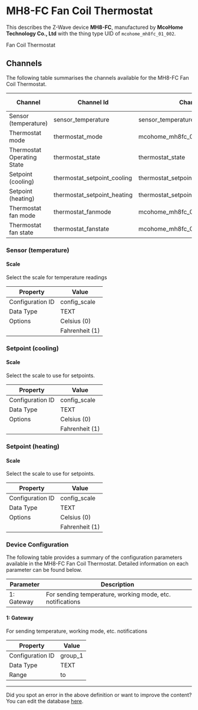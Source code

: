 
# MH8-FC Fan Coil Thermostat

This describes the Z-Wave device **MH8-FC**, manufactured by **McoHome Technology Co., Ltd** with the thing type UID of ```mcohome_mh8fc_01_002```. 

Fan Coil Thermostat

## Channels
The following table summarises the channels available for the MH8-FC Fan Coil Thermostat.

| Channel | Channel Id | Channel Type UID | Category | Item Type |
|---------|------------|------------------|----------|-----------|
| Sensor (temperature) | sensor_temperature | sensor_temperature | Temperature | Number |
| Thermostat mode | thermostat_mode | mcohome_mh8fc_01_002_thermostat_mode | Temperature | Number |
| Thermostat Operating State | thermostat_state | thermostat_state | Temperature | Number |
| Setpoint (cooling) | thermostat_setpoint_cooling | thermostat_setpoint | Temperature | Number |
| Setpoint (heating) | thermostat_setpoint_heating | thermostat_setpoint | Temperature | Number |
| Thermostat fan mode | thermostat_fanmode | mcohome_mh8fc_01_002_thermostat_fanmode | Temperature | Number |
| Thermostat fan state | thermostat_fanstate | mcohome_mh8fc_01_002_thermostat_fanstate | Temperature | Number |



### Sensor (temperature)

#### Scale

Select the scale for temperature readings


| Property         | Value    |
|------------------|----------|
| Configuration ID | config_scale |
| Data Type        | TEXT || Default Value | 0 |
| Options | Celsius (0) |
|  | Fahrenheit (1) |





### Setpoint (cooling)

#### Scale

Select the scale to use for setpoints.


| Property         | Value    |
|------------------|----------|
| Configuration ID | config_scale |
| Data Type        | TEXT || Default Value | 0 |
| Options | Celsius (0) |
|  | Fahrenheit (1) |





### Setpoint (heating)

#### Scale

Select the scale to use for setpoints.


| Property         | Value    |
|------------------|----------|
| Configuration ID | config_scale |
| Data Type        | TEXT || Default Value | 0 |
| Options | Celsius (0) |
|  | Fahrenheit (1) |






### Device Configuration
The following table provides a summary of the configuration parameters available in the MH8-FC Fan Coil Thermostat.
Detailed information on each parameter can be found below.

| Parameter   | Description |
|-------------|-------------|
| 1: Gateway | For sending temperature, working mode, etc. notifications |




#### 1: Gateway

For sending temperature, working mode, etc. notifications


| Property         | Value    |
|------------------|----------|
| Configuration ID | group_1 |
| Data Type        | TEXT |
| Range |  to  |






---

Did you spot an error in the above definition or want to improve the content?
You can edit the database [here](http://www.cd-jackson.com/index.php/zwave/zwave-device-database/zwave-device-list/devicesummary/336).

